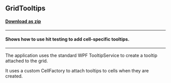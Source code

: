 ## GridTooltips
#### [Download as zip](https://grapecity.github.io/DownGit/#/home?url=https://github.com/GrapeCity/ComponentOne-WPF-Samples/tree/master/NET_462/FlexGrid/CS/GridToolTips)
____
#### Shows how to use hit testing to add cell-specific tooltips.
____
The application uses the standard WPF TooltipService to
create a tooltip attached to the grid.

It uses a custom CellFactory to attach tooltips to cells when
they are created.
